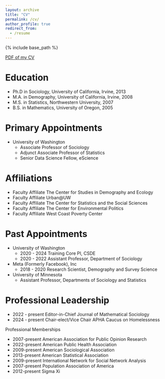 ```yaml
---
layout: archive
title: "CV"
permalink: /cv/
author_profile: true
redirect_from:
  - /resume
---
```


{% include base_path %}

[PDF of my CV](/files/Zack_Almquist_CV.pdf)


Education
======
* Ph.D in Sociology, University of California, Irvine, 2013
* M.A. in Demography, University of California, Irvine, 2008
* M.S. in Statistics, Northwestern University, 2007
* B.S. in Mathematics, University of Oregon, 2005

Primary Appointments
======
* University of Washington
  * Associate Professor of Sociology
  * Adjunct Associate Professor of Statistics
  * Senior Data Science Fellow, eScience

Affiliations
======
* Faculty Affiliate The Center for Studies in Demography and Ecology
* Faculty Affiliate Urban@UW
* Faculty Affiliate The Center for Statistics and the Social Sciences
* Faculty Affiliate The Center for Environmental Politics
* Faculty Affiliate West Coast Poverty Center

Past Appointments
======

* University of Washington
  * 2020 - 2024 Training Core PI, CSDE
  * 2020 - 2022 Assistant Professor, Department of Sociology
* Meta (Formerly Facebook), Inc
  * 2018 - 2020 Research Scientist, Demography and Survey Science
* University of Minnesota
  * Assistant Professor, Departments of Sociology and Statistics

Professional Leadership
======
* 2022 - present Editor-in-Chief Journal of Mathematical Sociology
* 2024 - present Chair-elect/Vice Chair APHA Caucus on Homelessness

Professional Memberships
* 2007-present American Association for Public Opinion Research
* 2022-present American Public Health Association
* 2009-present American Sociological Association
* 2013-present American Statistical Association
* 2009-present International Network for Social Network Analysis
* 2007-present Population Association of America
* 2012-present Sigma Xi

